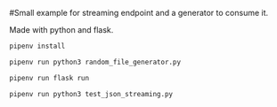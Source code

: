 #Small example for streaming endpoint and a generator to consume it.

Made with python and flask.

```bash
pipenv install
```

```bash
pipenv run python3 random_file_generator.py
```


```bash
pipenv run flask run
```

```bash
pipenv run python3 test_json_streaming.py
```
